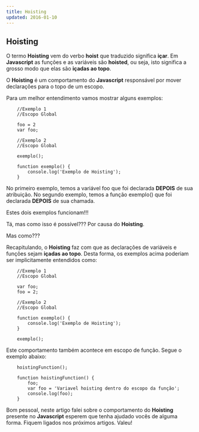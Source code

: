 ```yaml
---
title: Hoisting
updated: 2016-01-10
---
```


## Hoisting

O termo **Hoisting** vem do verbo **hoist** que traduzido significa **içar**. Em **Javascript** as funções e as variáveis são **hoisted**, ou seja, isto significa a grosso modo que elas são **içadas ao topo**. 

O **Hoisting** é um comportamento do **Javascript** responsável por mover declarações para o topo de um escopo.

Para um melhor entendimento vamos mostrar alguns exemplos:

```
	//Exemplo 1
	//Escopo Global

	foo = 2
	var foo;
```

```
	//Exemplo 2
	//Escopo Global

	exemplo();

	function exemplo() {
		console.log('Exemplo de Hoisting');
	}
```

No primeiro exemplo, temos a variável foo que foi declarada **DEPOIS** de sua atribuição.
No segundo exemplo, temos a função exemplo() que foi declarada **DEPOIS** de sua chamada.

Estes dois exemplos funcionam!!!

Tá, mas como isso é possível???
Por causa do **Hoisting**.

Mas como??? 

Recapitulando, o **Hoisting** faz com que as declarações de variáveis e funções sejam **içadas ao topo**.
Desta forma, os exemplos acima poderiam ser implicitamente entendidos como:


```
	//Exemplo 1
	//Escopo Global

	var foo;
	foo = 2;
```

```
	//Exemplo 2
	//Escopo Global

	function exemplo() {
		console.log('Exemplo de Hoisting');
	}

	exemplo();
```


Este comportamento também acontece em escopo de função. Segue o exemplo abaixo:

```
	hoistingFunction();

	function hoistingFunction() {
		foo;
		var foo = 'Variavel hoisting dentro do escopo da função';
		console.log(foo);
	}
```


Bom pessoal, neste artigo falei sobre o comportamento do **Hoisting** presente no **Javascript** esperem que tenha ajudado vocês de alguma forma. Fiquem ligados nos próximos artigos. Valeu!
